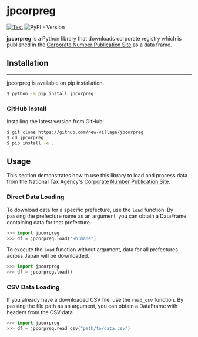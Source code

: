 # jpcorpreg  
[![Test](https://github.com/new-village/jpcorpreg/actions/workflows/test.yaml/badge.svg)](https://github.com/new-village/jpcorpreg/actions/workflows/test.yaml)
![PyPI - Version](https://img.shields.io/pypi/v/jpcorpreg)
  
**jpcorpreg** is a Python library that downloads corporate registry which is published in the [Corporate Number Publication Site](https://www.houjin-bangou.nta.go.jp/en/) as a data frame.
   
  
## Installation  
----------------------
jpcorpreg is available on pip installation.
```sh
$ python -m pip install jpcorpreg
```
  
### GitHub Install
Installing the latest version from GitHub:  
```sh
$ git clone https://github.com/new-village/jpcorpreg
$ cd jpcorpreg
$ pip install -e .
```
    
## Usage
This section demonstrates how to use this library to load and process data from the National Tax Agency's [Corporate Number Publication Site](https://www.houjin-bangou.nta.go.jp/).

### Direct Data Loading
To download data for a specific prefecture, use the `load` function. By passing the prefecture name as an argument, you can obtain a DataFrame containing data for that prefecture.  
```python
>>> import jpcorpreg
>>> df = jpcorpreg.load("Shimane")
```

To execute the `load` function without argument, data for all prefectures across Japan will be downloaded. 
```python
>>> import jpcorpreg
>>> df = jpcorpreg.load()
```

### CSV Data Loading
If you already have a downloaded CSV file, use the `read_csv` function. By passing the file path as an argument, you can obtain a DataFrame with headers from the CSV data.
```python
>>> import jpcorpreg
>>> df = jpcorpreg.read_csv("path/to/data.csv")
```
